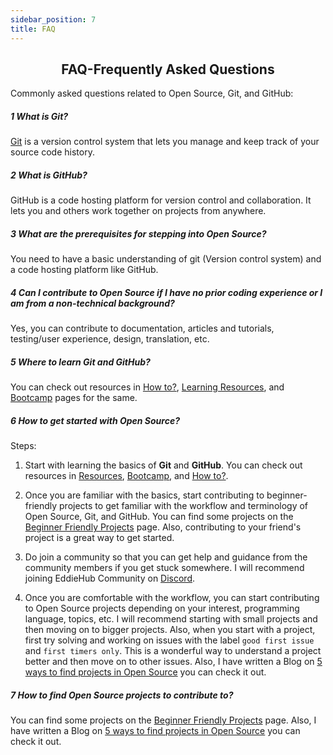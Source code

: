 ```yaml
---
sidebar_position: 7
title: FAQ
---
```


<h2 align="center">FAQ-Frequently Asked Questions</h2>

Commonly asked questions related to Open Source, Git, and GitHub:

##### 1 What is Git?

[Git](https://git-scm.com/) is a version control system that lets you manage and keep track of your source code history. 

##### 2 What is GitHub?

GitHub is a code hosting platform for version control and collaboration. It lets you and others work together on projects from anywhere.

##### 3 What are the prerequisites for stepping into Open Source?

You need to have a basic understanding of git (Version control system) and a code hosting platform like GitHub.

##### 4 Can I contribute to Open Source if I have no prior coding experience or I am from a non-technical background?

Yes, you can contribute to documentation, articles and tutorials, testing/user experience, design, translation, etc.

##### 5 Where to learn Git and GitHub?

You can check out resources in [How to?](https://os.pradumnasaraf.dev/docs/how-to/create-repo), [Learning Resources](https://os.pradumnasaraf.dev/resources), and [Bootcamp](https://os.pradumnasaraf.dev/bootcamp) pages for the same.

##### 6 How to get started with Open Source?

Steps:

1. Start with learning the basics of **Git** and **GitHub**. You can check out resources in [Resources](https://os.pradumnasaraf.dev/resources), [Bootcamp](https://os.pradumnasaraf.dev/bootcamp), and [How to?](https://os.pradumnasaraf.dev/docs/how-to/create-repo).

2. Once you are familiar with the basics, start contributing to beginner-friendly projects to get familiar with the workflow and terminology of Open Source, Git, and GitHub. You can find some projects on the [Beginner Friendly Projects](https://os.pradumnasaraf.dev/beginners) page. Also, contributing to your friend's project is a great way to get started.

3. Do join a community so that you can get help and guidance from the community members if you get stuck somewhere. I will recommend joining EddieHub Community on [Discord](http://discord.eddiehub.org/).

4. Once you are comfortable with the workflow, you can start contributing to Open Source projects depending on your interest, programming language, topics, etc. I will recommend starting with small projects and then moving on to bigger projects. Also, when you start with a project, first try solving and working on issues with the label `good first issue` and `first timers only`. This is a wonderful way to understand a project better and then move on to other issues. Also, I have written a Blog on [5 ways to find projects in Open Source](https://blog.pradumnasaraf.dev/5-ways-to-find-projects-in-open-source) you can check it out.

##### 7 How to find Open Source projects to contribute to?

You can find some projects on the [Beginner Friendly Projects](https://os.pradumnasaraf.dev/beginners) page. Also, I have written a Blog on [5 ways to find projects in Open Source](https://blog.pradumnasaraf.dev/5-ways-to-find-projects-in-open-source) you can check it out.
